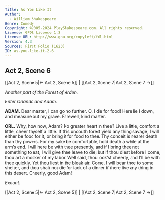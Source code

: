 ```yaml
---
Title: As You Like It
Author: 
  - William Shakespeare
Genre: Comedy
Copyright: ©2005-2024 PlayShakespeare.com. All rights reserved.
License: GFDL License 1.3
License URL: http://www.gnu.org/copyleft/fdl.html
Version: 4.3
Sources: First Folio (1623)
ID: as-you-like-it-2-6
---
```


## Act 2, Scene 6
[[Act 2, Scene 5|← Act 2, Scene 5]] | [[Act 2, Scene 7|Act 2, Scene 7 →]]

*Another part of the Forest of Arden.*

*Enter Orlando and Adam.*

**ADAM.**
Dear master, I can go no further. O, I die for food! Here lie I down, and measure out my grave. Farewell, kind master.

**ORL.**
Why, how now, Adam? No greater heart in thee? Live a little, comfort a little, cheer thyself a little. If this uncouth forest yield any thing savage, I will either be food for it, or bring it for food to thee. Thy conceit is nearer death than thy powers. For my sake be comfortable, hold death a while at the arm’s end. I will here be with thee presently, and if I bring thee not something to eat, I will give thee leave to die; but if thou diest before I come, thou art a mocker of my labor. Well said, thou look’st cheerly, and I’ll be with thee quickly. Yet thou liest in the bleak air. Come, I will bear thee to some shelter, and thou shalt not die for lack of a dinner if there live any thing in this desert. Cheerly, good Adam!

*Exeunt.*

[[Act 2, Scene 5|← Act 2, Scene 5]] | [[Act 2, Scene 7|Act 2, Scene 7 →]]